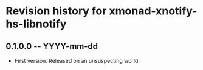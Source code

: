 # Revision history for xmonad-xnotify-hs-libnotify

## 0.1.0.0  -- YYYY-mm-dd

* First version. Released on an unsuspecting world.
